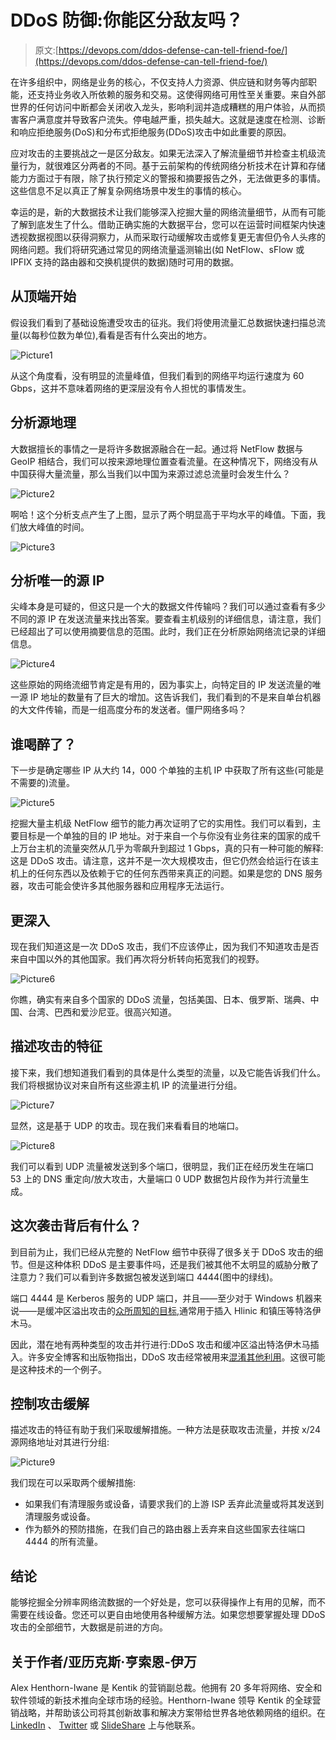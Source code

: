 # DDoS 防御:你能区分敌友吗？

> 原文:[https://devops.com/ddos-defense-can-tell-friend-foe/](https://devops.com/ddos-defense-can-tell-friend-foe/)

在许多组织中，网络是业务的核心，不仅支持人力资源、供应链和财务等内部职能，还支持业务收入所依赖的服务和交易。这使得网络可用性至关重要。来自外部世界的任何访问中断都会关闭收入龙头，影响利润并造成糟糕的用户体验，从而损害客户满意度并导致客户流失。停电越严重，损失越大。这就是速度在检测、诊断和响应拒绝服务(DoS)和分布式拒绝服务(DDoS)攻击中如此重要的原因。

应对攻击的主要挑战之一是区分敌友。如果无法深入了解流量细节并检查主机级流量行为，就很难区分两者的不同。基于云前架构的传统网络分析技术在计算和存储能力方面过于有限，除了执行预定义的警报和摘要报告之外，无法做更多的事情。这些信息不足以真正了解复杂网络场景中发生的事情的核心。

幸运的是，新的大数据技术让我们能够深入挖掘大量的网络流量细节，从而有可能了解到底发生了什么。借助正确实施的大数据平台，您可以在运营时间框架内快速透视数据视图以获得洞察力，从而采取行动缓解攻击或修复更无害但仍令人头疼的网络问题。我们将研究通过常见的网络流量遥测输出(如 NetFlow、sFlow 或 IPFIX 支持的路由器和交换机提供的数据)随时可用的数据。

## 从顶端开始

假设我们看到了基础设施遭受攻击的征兆。我们将使用流量汇总数据快速扫描总流量(以每秒位数为单位),看看是否有什么突出的地方。

![Picture1](../Images/d8655176322f1ee78e3bfecb5b2b7869.png)

从这个角度看，没有明显的流量峰值，但我们看到的网络平均运行速度为 60 Gbps，这并不意味着网络的更深层没有令人担忧的事情发生。

## 分析源地理

大数据擅长的事情之一是将许多数据源融合在一起。通过将 NetFlow 数据与 GeoIP 相结合，我们可以按来源地理位置查看流量。在这种情况下，网络没有从中国获得大量流量，那么当我们以中国为来源过滤总流量时会发生什么？

![Picture2](../Images/9e97f70580ccd5d80248fb7cafc2300f.png)

啊哈！这个分析支点产生了上图，显示了两个明显高于平均水平的峰值。下面，我们放大峰值的时间。

![Picture3](../Images/a6c29b1e2abaf296605fda76855cca12.png)

## 分析唯一的源 IP

尖峰本身是可疑的，但这只是一个大的数据文件传输吗？我们可以通过查看有多少不同的源 IP 在发送流量来找出答案。要查看主机级别的详细信息，请注意，我们已经超出了可以使用摘要信息的范围。此时，我们正在分析原始网络流记录的详细信息。

![Picture4](../Images/0930bdea2686b723aae3a41dae431cd2.png)

这些原始的网络流细节肯定是有用的，因为事实上，向特定目的 IP 发送流量的唯一源 IP 地址的数量有了巨大的增加。这告诉我们，我们看到的不是来自单台机器的大文件传输，而是一组高度分布的发送者。僵尸网络多吗？

## 谁喝醉了？

下一步是确定哪些 IP 从大约 14，000 个单独的主机 IP 中获取了所有这些(可能是不需要的)流量。

![Picture5](../Images/44ee34f56520864fa51d30495c29d208.png)

挖掘大量主机级 NetFlow 细节的能力再次证明了它的实用性。我们可以看到，主要目标是一个单独的目的 IP 地址。对于来自一个与你没有业务往来的国家的成千上万台主机的流量突然从几乎为零飙升到超过 1 Gbps，真的只有一种可能的解释:这是 DDoS 攻击。请注意，这并不是一次大规模攻击，但它仍然会给运行在该主机上的任何东西以及依赖于它的任何东西带来真正的问题。如果是您的 DNS 服务器，攻击可能会使许多其他服务器和应用程序无法运行。

## 更深入

现在我们知道这是一次 DDoS 攻击，我们不应该停止，因为我们不知道攻击是否来自中国以外的其他国家。我们再次将分析转向拓宽我们的视野。

![Picture6](../Images/c8c21cb5c80a298cfe9a9bb9f64fb0b0.png)

你瞧，确实有来自多个国家的 DDoS 流量，包括美国、日本、俄罗斯、瑞典、中国、台湾、巴西和爱沙尼亚。很高兴知道。

## 描述攻击的特征

接下来，我们想知道我们看到的具体是什么类型的流量，以及它能告诉我们什么。我们将根据协议对来自所有这些源主机 IP 的流量进行分组。

![Picture7](../Images/bc68e5f29cfe2541376c94a8fe2cbb02.png)

显然，这是基于 UDP 的攻击。现在我们来看看目的地端口。

![Picture8](../Images/08da070757c351a8d21bede5a01a8916.png)

我们可以看到 UDP 流量被发送到多个端口，很明显，我们正在经历发生在端口 53 上的 DNS 重定向/放大攻击，大量端口 0 UDP 数据包片段作为并行流量生成。

## 这次袭击背后有什么？

到目前为止，我们已经从完整的 NetFlow 细节中获得了很多关于 DDoS 攻击的细节。但是这种体积 DDoS 是主要事件吗，还是我们被其他不太明显的威胁分散了注意力？我们可以看到许多数据包被发送到端口 4444(图中的绿线)。

端口 4444 是 Kerberos 服务的 UDP 端口，并且——至少对于 Windows 机器来说——是缓冲区溢出攻击的[众所周知的目标](https://isc.sans.edu/port.html?port=4444),通常用于插入 Hlinic 和镇压等特洛伊木马。

因此，潜在地有两种类型的攻击并行进行:DDoS 攻击和缓冲区溢出特洛伊木马插入。许多安全博客和出版物指出，DDoS 攻击经常被用来[混淆其他利用](http://www.esecurityplanet.com/mobile-security/9-enterprise-security-trends-for-2015.html)。这很可能是这种技术的一个例子。

## 控制攻击缓解

描述攻击的特征有助于我们采取缓解措施。一种方法是获取攻击流量，并按 x/24 源网络地址对其进行分组:

![Picture9](../Images/eb7d3a75e91e40bb8b4e5bf73105992c.png)

我们现在可以采取两个缓解措施:

*   如果我们有清理服务或设备，请要求我们的上游 ISP 丢弃此流量或将其发送到清理服务或设备。
*   作为额外的预防措施，在我们自己的路由器上丢弃来自这些国家去往端口 4444 的所有流量。

## 结论

能够挖掘全分辨率网络流数据的一个好处是，您可以获得操作上有用的见解，而不需要在线设备。您还可以更自由地使用各种缓解方法。如果您想要掌握处理 DDoS 攻击的全部细节，大数据是前进的方向。

## 关于作者/亚历克斯·亨索恩-伊万

Alex Henthorn-Iwane 是 Kentik 的营销副总裁。他拥有 20 多年将网络、安全和软件领域的新技术推向全球市场的经验。Henthorn-Iwane 领导 Kentik 的全球营销战略，并帮助该公司将其创新故事和解决方案带给世界各地依赖网络的组织。在 [LinkedIn](https://www.linkedin.com/in/alexhenthorniwane) 、 [Twitter](https://twitter.com/heniwa) 或 [SlideShare](http://www.slideshare.net/AlexHenthornIwane1/followers) 上与他联系。